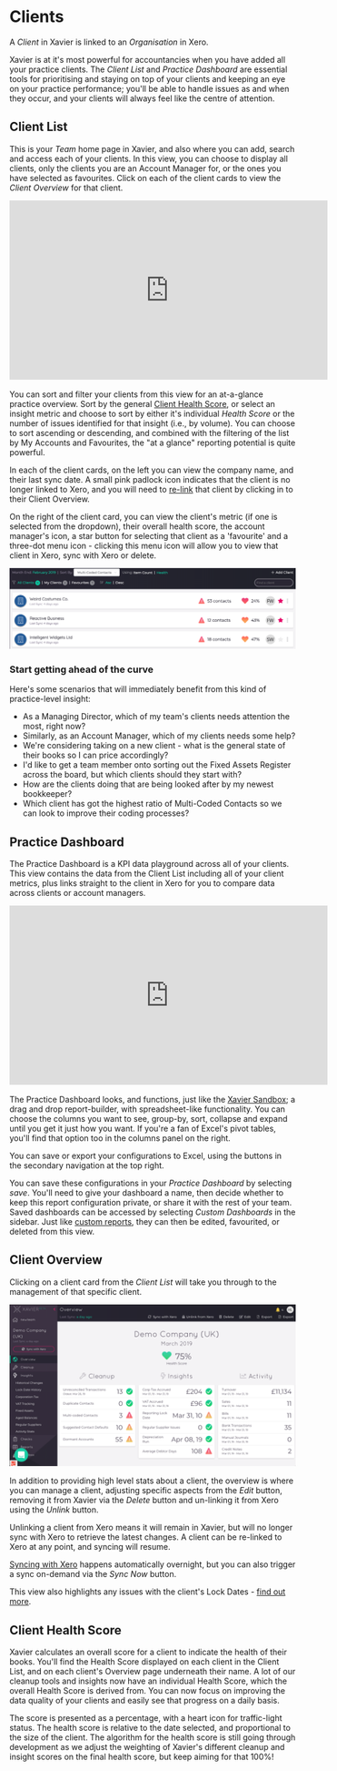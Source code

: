 # Clients

A *Client* in Xavier is linked to an *Organisation* in Xero.  

Xavier is at it's most powerful for accountancies when you have added all your practice clients. The *Client List* and *Practice Dashboard* are 
essential tools for prioritising and staying on top of your clients and keeping an eye on your practice performance; 
you'll be able to handle issues as and when they occur, and your clients will always feel like the centre of attention. 

## Client List

This is your *Team* home page in Xavier, and also where you can add, search and access each of your clients. 
In this view, you can choose to display all clients, only the clients you are an Account Manager for, 
or the ones you have selected as favourites. Click on each of the client cards to view the *Client Overview* for that client.

<iframe width="560" height="315" src="https://www.youtube.com/embed/TJ0_MaW1rP8?rel=0" frameborder="0" allow="autoplay; encrypted-media" allowfullscreen></iframe>

You can sort and filter your clients from this view for an at-a-glance practice overview. 
Sort by the general [Client Health Score](http://localhost:8081/clients.html#client-health-score), or select an insight metric and choose to sort by either it's individual *Health Score* 
or the number of issues identified for that insight (i.e., by volume). You can choose to sort ascending or descending, 
and combined with the filtering of the list by My Accounts and Favourites, the "at a glance" reporting potential is 
quite powerful.

In each of the client cards, on the left you can view the company name, and their last sync date. A small pink padlock 
icon indicates that the client is no longer linked to Xero, and you will need to [re-link](https://help.xavier-analytics.com/xero-integration.html#managing-the-xero-connection) 
that client by clicking in to their Client Overview.

On the right of the client card, you can view the client's metric (if one is selected from the dropdown), 
their overall health score, the account manager's icon, a star button for selecting that client as a 'favourite' and a 
three-dot menu icon - clicking this menu icon will allow you to view that client in Xero, sync with Xero or delete.  

![Client Cards in the Client List](./images/client-list-snippet.png) 

### Start getting ahead of the curve

Here's some scenarios that will immediately benefit from this kind of practice-level insight:

* As a Managing Director, which of my team's clients needs attention the most, right now?
* Similarly, as an Account Manager, which of my clients needs some help?
* We're considering taking on a new client - what is the general state of their books so I can price accordingly?
* I'd like to get a team member onto sorting out the Fixed Assets Register across the board, but which clients should they start with?
* How are the clients doing that are being looked after by my newest bookkeeper?
* Which client has got the highest ratio of Multi-Coded Contacts so we can look to improve their coding processes?

## Practice Dashboard

The Practice Dashboard is a KPI data playground across all of your clients. This view contains the data from the Client List including 
all of your client metrics, plus links straight to the client in Xero for you to compare data across clients or account managers.  

<iframe width="560" height="315" src="https://www.youtube.com/embed/K9MX2tsKMW4?rel=0" frameborder="0" allow="autoplay; encrypted-media" allowfullscreen></iframe>
 
The Practice Dashboard looks, and functions, just like the [Xavier Sandbox](https://help.xavier-analytics.com/sandbox-reporting.html#customising-the-sandbox); 
a drag and drop report-builder, with 
spreadsheet-like functionality. You can choose the columns you want to see, group-by, sort, collapse and expand until 
you get it just how you want. If you're a fan of Excel's pivot tables, you'll find that option too in the columns panel 
on the right.

You can save or export your configurations to Excel, using the buttons in the secondary navigation at the top right. 

You can save these configurations in your *Practice Dashboard* by selecting *save*. 
You'll need to give your dashboard a name, then decide whether to keep this report configuration private, or share it with the rest of your team.
Saved dashboards can be accessed by selecting *Custom Dashboards* in the sidebar. Just like 
[custom reports](https://help.xavier-analytics.com/sandbox-reporting.html#custom-reports), they can then be edited, 
favourited, or deleted from this view.  

## Client Overview
Clicking on a client card from the *Client List* will take you through to the management of that specific client.

![Client Overview](./images/client-overview.png)

In addition to providing high level stats about a client, the overview is where you can manage a client, 
adjusting specific aspects from the *Edit* button, removing it from Xavier via the *Delete* button and un-linking it from
Xero using the *Unlink* button. 

Unlinking a client from Xero means it will remain in Xavier, but will no longer sync with Xero to retrieve the latest 
changes. A client can be re-linked to Xero at any point, and syncing will resume.  

[Syncing with Xero](/xero-integration.md#syncing) happens automatically overnight, but you can also trigger a sync on-demand 
via the *Sync Now* button. 

This view also highlights any issues with the client's Lock Dates - [find out more](/team-management.md#lock-dates).

## Client Health Score

Xavier calculates an overall score for a client to indicate the health of their books. You'll find the Health Score 
displayed on each client in the Client List, and on each client's Overview page underneath their name. A lot of our cleanup tools and insights 
now have an individual Health Score, which the overall Health Score is derived from. You can now focus on improving the 
data quality of your clients and easily see that progress on a daily basis.

The score is presented as a percentage, with a heart icon for traffic-light status. The health score is relative to the 
date selected, and proportional to the size of the client. The algorithm for the health score is still going through 
development as we adjust the weighting of Xavier's different cleanup and insight scores on the final health score, but keep aiming for that 100%!

